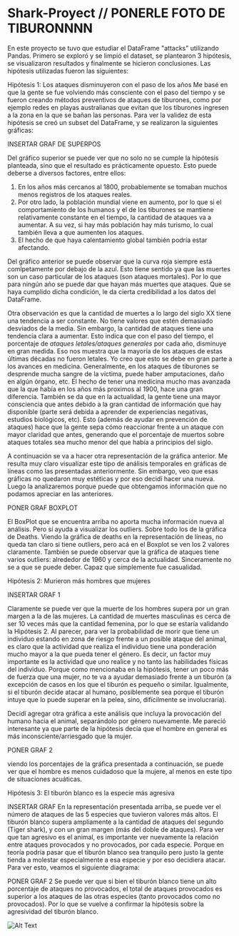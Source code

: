 # Shark-Proyect // PONERLE FOTO DE TIBURONNNN
En este proyecto se tuvo que estudiar el DataFrame "attacks" utilizando Pandas. Primero se exploró y se limpió el dataset, se plantearon 3 hipótesis, se visualizaron resultados y finalmente se hicieron conclusiones. Las hipótesis utilizadas fueron las siguientes:

Hipótesis 1: Los ataques disminuyeron con el paso de los años
Me basé en que la gente se fue volviendo más consciente con el paso del tiempo y se fueron creando métodos preventivos de ataques de tiburones, como por ejemplo redes en playas australianas que evitan que los tiburones ingresen a la zona en la que se bañan las personas.
Para ver la validez de esta hipótesis se creó un subset del DataFrame, y se realizaron la siguientes gráficas:

INSERTAR GRAF DE SUPERPOS

Del gráfico superior se puede ver que no solo no se cumple la hipótesis planteada, sino que el resultado es prácticamente opuesto. Esto puede deberse a diversos factores, entre ellos: 
1) En los años más cercanos al 1800, probablemente se tomaban muchos menos registros de los ataques reales. 
2) Por otro lado, la población mundial viene en aumento, por lo que si el comportamiento de los humanos y el de los tiburones se mantiene relativamente constante en el tiempo, la cantidad de ataques va a aumentar. A su vez, si hay más población hay más turismo, lo cual también lleva a que aumenten los ataques.
3) El hecho de que haya calentamiento global también podría estar afectando.

Del gráfico anterior se puede observar que la curva roja siempre está comlpetamente por debajo de la azul. Esto tiene sentido ya que las muertes son un caso particular de los ataques (son ataques mortales). Por lo que para ningún año se puede dar que hayan más muertes que ataques. Que se haya cumplido dicha condición, le da cierta credibilidad a los datos del DataFrame. 

Otra observación es que la cantidad de muertes a lo largo del siglo XX tiene una tendencia a ser constante. No tiene valores que estén demasiado desviados de la media. Sin embargo, la cantidad de ataques tiene una tendencia clara a aumentar. Esto indica que con el paso del tiempo, el porcentaje de *ataques letales/ataques generales* por cada año, disminuye en gran medida. Eso nos muestra que la mayoría de los ataques de estas últimas décadas no fueron letales. Yo creo que esto se debe en gran parte a los avances en medicina. Generalmente, en los ataques de tiburones se desprende mucha sangre de la víctima, puede haber amputaciones, daño en algún órgano, etc. El hecho de tener una medicina mucho mas avanzada que la que había en los años más proximos al 1900, hace una gran diferencia. También se da que en la actualidad, la gente tiene una mayor consciencia que antes debido a la gran cantidad de información que hay disponible (parte será debida a aprender de experiencias negativas, estudios biológicos, etc). Esto (además de ayudar en prevención de ataques) hace que la gente sepa cómo reaccionar frente a un ataque con mayor claridad que antes, generando que el porcentaje de muertos sobre ataques totales sea mucho menor del que había a principios del siglo.

A continuación se va a hacer otra representación de la gráfica anterior. Me resulta muy claro visualizar este tipo de análisis temporales en gráficas de líneas como las presentadas anteriormente. Sin embargo, veo que esas gráficas no quedaron muy estéticas y por eso decidí hacer una nueva. Luego la analizaremos porque puede que obtengamos información que no podamos apreciar en las anteriores.  

PONER GRAF BOXPLOT

El BoxPlot que se encuentra arriba no aporta mucha información nueva al análisis. Pero sí ayuda a visualizar los outliers. Sobre todo los de la gráfica de Deaths. Viendo la gráfica de deaths en la representación de líneas, no queda tan claro si tiene outliers, pero acá en el Boxplot se ven los 2 valores claramente. También se puede observar que la gráfica de ataques tiene varios outliers: alrededor de 1960 y cerca de la actualidad. Sinceramente no se a que se puede deber. Capaz que simplemente fue casualidad.

Hipótesis 2: Murieron más hombres que mujeres

INSERTAR GRAF 1

Claramente se puede ver que la muerte de los hombres supera por un gran margen a la de las mujeres. La cantidad de muertes masculinas es cerca de ser 10 veces más que la cantidad femenina, por lo que se estaría validando la Hipótesis 2. Al parecer, para ver la probabilidad de morir que tiene un individuo estando en zona de riesgo frente a un posible ataque del animal, es claro que la actividad que realiza el individuo tiene una ponderación mucho mayor a la que pueda tener el género. Es decir, un factor muy importante es la actividad que uno realice y no tanto las habilidades físicas del individuo. Porque como mencionaba en la hipótesis, tener un poco más de fuerza que una mujer, no te va a ayudar demasiado frente a un tiburón (a excepción de casos en los que el tiburón es pequeño o similar. Igualmente, si el tiburón decide atacar al humano, posiblemente sea porque el tiburón intuye que lo puede superar en la pelea, sino, difícilmente se involucraría). 

Decidí agregar otra gráfica a este análisis que incluya la provocación del humano hacia el animal, separándolo por género nuevamente. Me pareció interesante ya que parte de la hipótesis decía que el hombre en general es más inconsciente/arriesgado que la mujer.

PONER GRAF 2

 viendo los porcentajes de la gráfica presentada a continuación, se puede ver que el hombre es menos cuidadoso que la mujere, al menos en este tipo de situaciones acuáticas.

 Hipótesis 3: El tiburón blanco es la especie más agresiva

 INSERTAR GRAF
 En la representación presentada arriba, se puede ver el número de ataques de las 5 especies que tuvieron valores más altos. El tiburón blanco supera ampliamente a la cantidad de ataques del segundo (Tiger shark), y con un gran margen (más del doble de ataques). Para ver que tan agresivo es el animal, es importante ver nuevamente la relación entre ataques provocados y no provocados, por cada especie. Porque en teoría podría pasar que el tiburón blanco sea tranquilo pero justo la gente tienda a molestar especialmente a esa especie y por eso decidiera atacar. Para ver esto, veamos el siguiente diagrama:

 PONER GRAF 2
 Se puede ver que si bien el tiburón blanco tiene un alto porcentaje de ataques no provocados, el total de ataques provocados es superior a los ataques de las otras especies (tanto provocados como no provocados). Por lo que se vuelve a confirmar la hipótesis sobre la agresividad del tiburón blanco.


 ![Alt Text](boxplot.jpg)
 